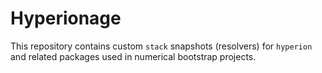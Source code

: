 # Hyperionage

This repository contains custom `stack` snapshots (resolvers) for `hyperion` and related packages used in numerical bootstrap projects.
